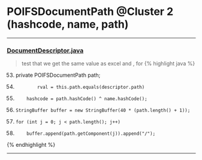 # POIFSDocumentPath @Cluster 2 (hashcode, name, path)

***

### [DocumentDescriptor.java](https://searchcode.com/codesearch/view/15642285/)
> test that we get the same value as excel and , for 
{% highlight java %}
53. private POIFSDocumentPath path;
105.             rval = this.path.equals(descriptor.path)
122.         hashcode = path.hashCode() ^ name.hashCode();
129.     StringBuffer buffer = new StringBuffer(40 * (path.length() + 1));
131.     for (int j = 0; j < path.length(); j++)
133.         buffer.append(path.getComponent(j)).append("/");
{% endhighlight %}

***

